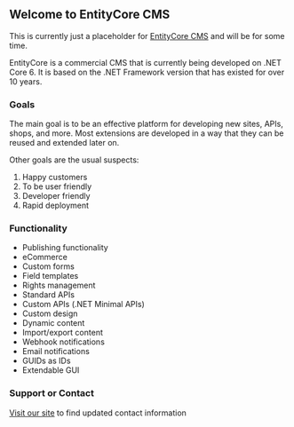 ## Welcome to EntityCore CMS

This is currently just a placeholder for [EntityCore CMS](https://entitycore.io/) and will be for some time.

EntityCore is a commercial CMS that is currently being developed on .NET Core 6. It is based on the .NET Framework version that has existed for over 10 years.

### Goals

The main goal is to be an effective platform for developing new sites, APIs, shops, and more. Most extensions are developed in a way that they can be reused and extended later on.

Other goals are the usual suspects: 
1. Happy customers
2. To be user friendly
3. Developer friendly
4. Rapid deployment

### Functionality

- Publishing functionality
- eCommerce
- Custom forms
- Field templates
- Rights management
- Standard APIs
- Custom APIs (.NET Minimal APIs)
- Custom design
- Dynamic content
- Import/export content
- Webhook notifications
- Email notifications
- GUIDs as IDs
- Extendable GUI

### Support or Contact

[Visit our site](https://entitycore.io) to find updated contact information
